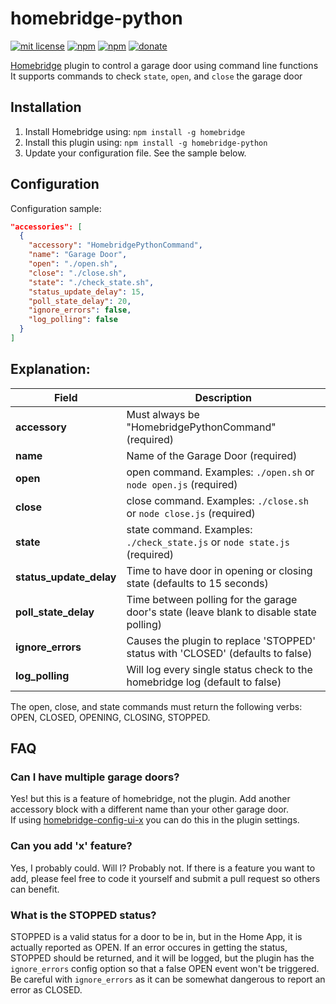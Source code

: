 # homebridge-python
[![mit license](https://badgen.net/badge/license/MIT/red)](https://github.com/apexad/homebridge-mysmartblinds-bridge/blob/master/LICENSE)
[![npm](https://badgen.net/npm/v/homebridge-python)](https://www.npmjs.com/package/homebridge-python)
[![npm](https://badgen.net/npm/dt/homebridge-python)](https://www.npmjs.com/package/homebridge-python)
[![donate](https://badgen.net/badge/donate/paypal/91BE09)](https://www.paypal.com/cgi-bin/webscr?cmd=_s-xclick&hosted_button_id=JS2VTL89E6VZ4&source=url)

[Homebridge](https://github.com/homebridge/homebridge) plugin to control a garage door using command line functions  
It supports commands to check `state`, `open`, and `close` the garage door

## Installation

1. Install Homebridge using: `npm install -g homebridge`
2. Install this plugin using: `npm install -g homebridge-python`
3. Update your configuration file. See the sample below.

## Configuration

Configuration sample:

```json
"accessories": [
  {
    "accessory": "HomebridgePythonCommand",
    "name": "Garage Door",
    "open": "./open.sh",
    "close": "./close.sh",
    "state": "./check_state.sh",
    "status_update_delay": 15,
    "poll_state_delay": 20,
    "ignore_errors": false,
    "log_polling": false
  }
]

```
## Explanation:

Field                   | Description
------------------------|------------
**accessory**           | Must always be "HomebridgePythonCommand" (required)
**name**                | Name of the Garage Door (required)
**open**                | open command. Examples: `./open.sh` or `node open.js` (required)
**close**               | close command. Examples: `./close.sh` or `node close.js` (required)
**state**               | state command.  Examples: `./check_state.js` or `node state.js` (required)
**status_update_delay** | Time to have door in opening or closing state (defaults to 15 seconds)
**poll_state_delay**    | Time between polling for the garage door's state (leave blank to disable state polling)
**ignore_errors**       | Causes the plugin to replace 'STOPPED' status with 'CLOSED' (defaults to false)
**log_polling**         | Will log every single status check to the homebridge log (default to false)

The open, close, and state commands must return the following verbs: OPEN, CLOSED, OPENING, CLOSING, STOPPED.

## FAQ
### Can I have multiple garage doors?
Yes! but this is a feature of homebridge, not the plugin.  Add another accessory block with a different name than your other garage door.  
If using [homebridge-config-ui-x](https://www.npmjs.com/package/homebridge-config-ui-x) you can do this in the plugin settings.

### Can you add 'x' feature?
Yes, I probably could.  Will I?  Probably not.  If there is a feature you want to add, please feel free to code it yourself and submit a pull request so others can benefit.

### What is the STOPPED status?
STOPPED is a valid status for a door to be in, but in the Home App, it is actually reported as OPEN. If an error occures in getting the status, STOPPED should be returned, and it will be logged, but the plugin has the `ignore_errors` config option so that a false OPEN event won't be triggered. Be careful with `ignore_errors` as it can be somewhat dangerous to report an error as CLOSED.

